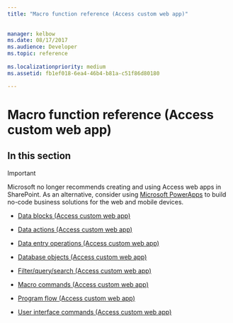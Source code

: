 ```yaml
---
title: "Macro function reference (Access custom web app)"
 
 
manager: kelbow
ms.date: 08/17/2017
ms.audience: Developer
ms.topic: reference
  
ms.localizationpriority: medium
ms.assetid: fb1ef018-6ea4-46b4-b81a-c51f86d80180

---
```


# Macro function reference (Access custom web app)

## In this section

> [!IMPORTANT]
> Microsoft no longer recommends creating and using Access web apps in SharePoint. As an alternative, consider using [Microsoft PowerApps](https://powerapps.microsoft.com/) to build no-code business solutions for the web and mobile devices. 
  
- [Data blocks (Access custom web app)](data-blocksaccess-custom-web-app.md)
    
- [Data actions (Access custom web app)](data-actions-access-custom-web-app.md)
    
- [Data entry operations (Access custom web app)](data-entry-operations-access-custom-web-app.md)
    
- [Database objects (Access custom web app)](database-objects-access-custom-web-app.md)
    
- [Filter/query/search (Access custom web app)](filter-query-search-access-custom-web-app.md)
    
- [Macro commands (Access custom web app)](macro-commands-access-custom-web-app.md)
    
- [Program flow (Access custom web app)](program-flow-access-custom-web-app.md)
    
- [User interface commands (Access custom web app)](user-interface-commands-access-custom-web-app.md)
    

